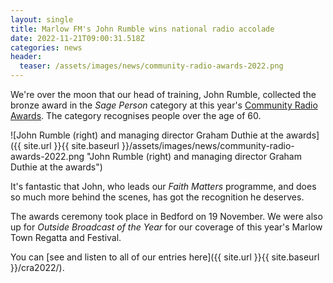 ```yaml
---
layout: single
title: Marlow FM's John Rumble wins national radio accolade
date: 2022-11-21T09:00:31.518Z
categories: news
header:
  teaser: /assets/images/news/community-radio-awards-2022.png
---
```

W﻿e're over the moon that o﻿ur head of training, John Rumble, collected the bronze award in the *Sage Person* category at this year's [Community Radio Awards](https://communityradioawards.org.uk/). The category recognises people over the age of 60. 

![John Rumble (right) and managing director Graham Duthie at the awards]({{ site.url }}{{ site.baseurl }}/assets/images/news/community-radio-awards-2022.png "John Rumble (right) and managing director Graham Duthie at the awards")

I﻿t's fantastic that John, who leads our *Faith Matters* programme, and does so much more behind the scenes, has got the recognition he deserves. 

T﻿he awards ceremony took place in Bedford on 19 November. We were also up for *Outside Broadcast of the Year* for our coverage of this year's Marlow Town Regatta and Festival. 

Y﻿ou can \[see and listen to all of our entries here]({{ site.url }}{{ site.baseurl }}/cra2022/).